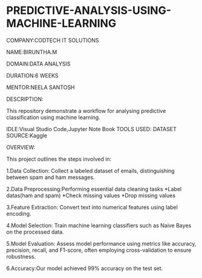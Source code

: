 # PREDICTIVE-ANALYSIS-USING-MACHINE-LEARNING

COMPANY:CODTECH IT SOLUTIONS

NAME:BIRUNTHA.M

DOMAIN:DATA ANALYSIS

DURATION:6 WEEKS

MENTOR:NEELA SANTOSH

DESCRIPTION:

This repository demonstrate a workflow for analysing predictive classification using machine learning.
      
IDLE:Visual Studio Code,Jupyter Note Book
TOOLS USED:
DATASET SOURCE:Kaggle

OVERVIEW:

This project outlines the steps involved in:

1.Data Collection: Collect a labeled dataset of emails, distinguishing between spam and ham messages.​

2.Data Preprocessing:Performing essential data cleaning tasks
      *Label datas(ham and spam)
      *Check missing values
      *Drop missing values

3.Feature Extraction: Convert text into numerical features using label encoding.

4.Model Selection: Train machine learning classifiers such as Naive Bayes on the processed data.​

5.Model Evaluation: Assess model performance using metrics like accuracy, precision, recall, and F1-score, often employing cross-validation to ensure robustness.

6.Accuracy:Our model achieved 99% accuracy on the test set.
      



